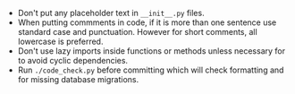 - Don't put any placeholder text in `__init__.py` files.
- When putting commments in code, if it is more than one sentence use standard case and punctuation. However for short comments, all lowercase is preferred.
- Don't use lazy imports inside functions or methods unless necessary for to avoid cyclic dependencies.
- Run `./code_check.py` before committing which will check formatting and for missing database migrations.
